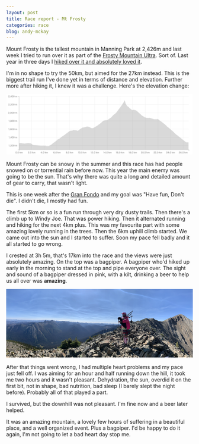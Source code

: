 ```yaml
---
layout: post
title: Race report - Mt Frosty
categories: race
blog: andy-mckay
---
```


Mount Frosty is the tallest mountain in Manning Park at 2,426m and last week I tried to run over it as part of the [Frosty Mountain Ultra](https://trailwhisperer.ca/frosty/). Sort of. Last year in three days I [hiked over it and absolutely loved it](https://mckay.pub/2022-07-14-mt-frosty/).

I'm in no shape to try the 50km, but aimed for the 27km instead. This is the biggest trail run I've done yet in terms of distance and elevation. Further more after hiking it, I knew it was a challenge. Here's the elevation change:

<img src="/files/frosty-elevation.png" width="800px">

Mount Frosty can be snowy in the summer and this race has had people snowed on or torrential rain before now. This year the main enemy was going to be the sun. That's why there was quite a long and detailed amount of gear to carry, that wasn't light.

This is one week after the [Gran Fondo](https://mckay.pub/2023-08-11-six-and-seventh-fondo/) and my goal was "Have fun, Don't die". I didn't die, I mostly had fun.

<div class="strava-embed-placeholder" data-embed-type="activity" data-embed-id="9863400549"></div><script src="https://strava-embeds.com/embed.js"></script>

The first 5km or so is a fun run through very dry dusty trails. Then there's a climb up to Windy Joe. That was power hiking. Then it alternated running and hiking for the next 4km plus. This was my favourite part with some amazing lovely running in the trees. Then the 6km uphill climb started. We came out into the sun and I started to suffer. Soon my pace fell badly and it all started to go wrong.

I crested at 3h 5m, that's 17km into the race and the views were just absolutely amazing. On the top was a bagpiper. A bagpiper who'd hiked up early in the morning to stand at the top and pipe everyone over. The sight and sound of a bagpiper dressed in pink, with a kilt, drinking a beer to help us all over was **amazing**.

<img src="/files/bagpiper.png">

After that things went wrong, I had multiple heart problems and my pace just fell off. I was aiming for an hour and half running down the hill, it took me two hours and it wasn't pleasant. Dehydration, the sun, overdid it on the first bit, not in shape, bad nutrition, bad sleep (I barely slept the night before). Probably all of that played a part.

I survived, but the downhill was not pleasant. I'm fine now and a beer later helped.

It was an amazing mountain, a lovely few hours of suffering in a beautiful place, and a well organized event. Plus a bagpiper. I'd be happy to do it again, I'm not going to let a bad heart day stop me.